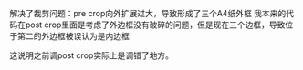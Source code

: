 解决了裁剪问题：pre crop向外扩展过大，导致形成了三个A4纸外框
我本来的代码在post crop里面是考虑了外边框没有破碎的问题，但是现在三个边框，导致位于第二的外边框被误认为是内边框

这说明之前调post crop实际上是调错了地方。